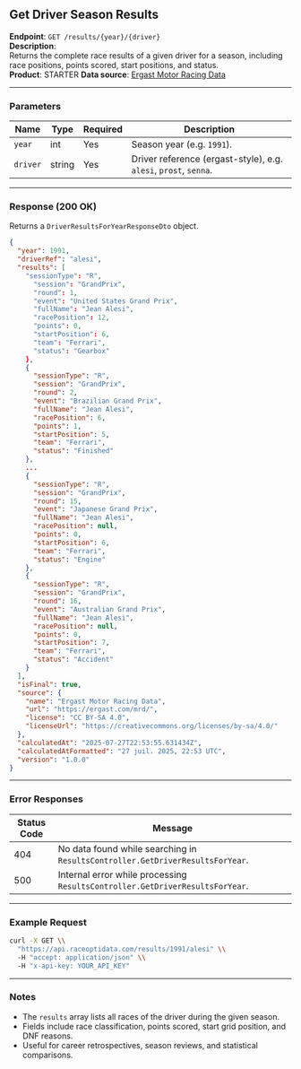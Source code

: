 ## Get Driver Season Results

**Endpoint**: `GET /results/{year}/{driver}`  
**Description**:  
Returns the complete race results of a given driver for a season, including race positions, points scored, start positions, and status.  
**Product**: STARTER
**Data source**: [Ergast Motor Racing Data](https://ergast.com/mrd/)

---

### Parameters

| Name      | Type   | Required | Description |
|-----------|--------|----------|-------------|
| `year`    | int    | Yes      | Season year (e.g. `1991`). |
| `driver`  | string | Yes      | Driver reference (ergast-style), e.g. `alesi`, `prost`, `senna`. |

---

### Response (200 OK)

Returns a `DriverResultsForYearResponseDto` object.

```json
{
  "year": 1991,
  "driverRef": "alesi",
  "results": [
    "sessionType": "R",
      "session": "GrandPrix",
      "round": 1,
      "event": "United States Grand Prix",
      "fullName": "Jean Alesi",
      "racePosition": 12,
      "points": 0,
      "startPosition": 6,
      "team": "Ferrari",
      "status": "Gearbox"
    },
    {
      "sessionType": "R",
      "session": "GrandPrix",
      "round": 2,
      "event": "Brazilian Grand Prix",
      "fullName": "Jean Alesi",
      "racePosition": 6,
      "points": 1,
      "startPosition": 5,
      "team": "Ferrari",
      "status": "Finished"
    },
    ...
    {
      "sessionType": "R",
      "session": "GrandPrix",
      "round": 15,
      "event": "Japanese Grand Prix",
      "fullName": "Jean Alesi",
      "racePosition": null,
      "points": 0,
      "startPosition": 6,
      "team": "Ferrari",
      "status": "Engine"
    },
    {
      "sessionType": "R",
      "session": "GrandPrix",
      "round": 16,
      "event": "Australian Grand Prix",
      "fullName": "Jean Alesi",
      "racePosition": null,
      "points": 0,
      "startPosition": 7,
      "team": "Ferrari",
      "status": "Accident"
    }
  ],
  "isFinal": true,
  "source": {
    "name": "Ergast Motor Racing Data",
    "url": "https://ergast.com/mrd/",
    "license": "CC BY-SA 4.0",
    "licenseUrl": "https://creativecommons.org/licenses/by-sa/4.0/"
  },
  "calculatedAt": "2025-07-27T22:53:55.631434Z",
  "calculatedAtFormatted": "27 juil. 2025, 22:53 UTC",
  "version": "1.0.0"
}
```

---

### Error Responses

| Status Code | Message |
|-------------|---------|
| 404         | No data found while searching in `ResultsController.GetDriverResultsForYear`. |
| 500         | Internal error while processing `ResultsController.GetDriverResultsForYear`.  |

---

### Example Request

```bash
curl -X GET \\
  "https://api.raceoptidata.com/results/1991/alesi" \\
  -H "accept: application/json" \\
  -H "x-api-key: YOUR_API_KEY"
```

---

### Notes

- The `results` array lists all races of the driver during the given season.  
- Fields include race classification, points scored, start grid position, and DNF reasons.  
- Useful for career retrospectives, season reviews, and statistical comparisons.
